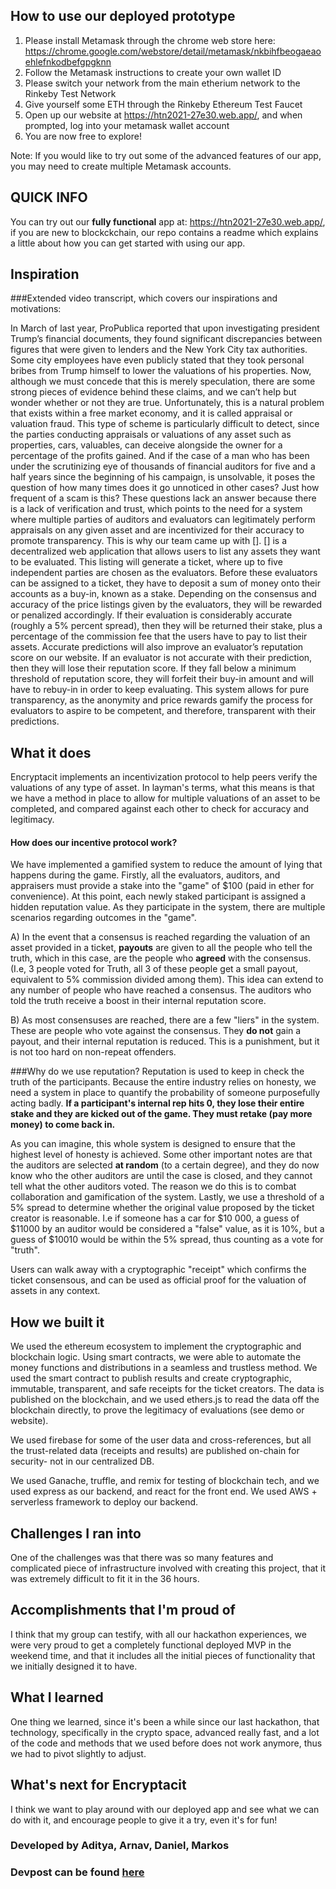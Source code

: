 ## How to use our deployed prototype
1. Please install Metamask through the chrome web store here: https://chrome.google.com/webstore/detail/metamask/nkbihfbeogaeaoehlefnkodbefgpgknn
2. Follow the Metamask instructions to create your own wallet ID
3. Please switch your network from the main etherium network to the Rinkeby Test Network
4. Give yourself some ETH through the Rinkeby Ethereum Test Faucet
5. Open up our website at https://htn2021-27e30.web.app/, and when prompted, log into your metamask wallet account
6. You are now free to explore!

Note: If you would like to try out some of the advanced features of our app, you may need to create multiple Metamask accounts.


## QUICK INFO 
You can try out our **fully functional** app at: https://htn2021-27e30.web.app/, if you are new to blockckchain, our repo contains a readme which explains a little about how you can get started with using our app.

## Inspiration

###Extended video transcript, which covers our inspirations and motivations:

 In March of last year, ProPublica reported that upon investigating president Trump’s financial documents, they found significant discrepancies between figures that were given to lenders and the New York City tax authorities. Some city employees have even publicly stated that they took personal bribes from Trump himself to lower the valuations of his properties. Now, although we must concede that this is merely speculation, there are some strong pieces of evidence behind these claims, and we can’t help but wonder whether or not they are true. Unfortunately, this is a natural problem that exists within a free market economy, and it is called appraisal or valuation fraud. This type of scheme is particularly difficult to detect, since the parties conducting appraisals or valuations of any asset such as properties, cars, valuables, can deceive alongside the owner for a percentage of the profits gained. And if the case of a man who has been under the scrutinizing eye of thousands of financial auditors for five and a half years since the beginning of his campaign, is unsolvable, it poses the question of how many times does it go unnoticed in other cases? Just how frequent of a scam is this? These questions lack an answer because there is a lack of verification and trust, which points to the need for a system where multiple parties of auditors and evaluators can legitimately perform appraisals on any given asset and are incentivized for their accuracy to promote transparency. This is why our team came up with []. [] is a decentralized web application that allows users to list any assets they want to be evaluated. This listing will generate a ticket, where up to five independent parties are chosen as the evaluators. Before these evaluators can be assigned to a ticket, they have to deposit a sum of money onto their accounts as a buy-in, known as a stake. Depending on the consensus and accuracy of the price listings given by the evaluators, they will be rewarded or penalized accordingly. If their evaluation is considerably accurate (roughly a 5% percent spread), then they will be returned their stake, plus a percentage of the commission fee that the users have to pay to list their assets. Accurate predictions will also improve an evaluator’s reputation score on our website. If an evaluator is not accurate with their prediction, then they will lose their reputation score. If they fall below a minimum threshold of reputation score, they will forfeit their buy-in amount and will have to rebuy-in in order to keep evaluating.  This system allows for pure transparency, as the anonymity and price rewards gamify the process for evaluators to aspire to be competent, and therefore, transparent with their predictions. 

## What it does
Encryptacit implements an incentivization protocol to help peers verify the valuations of any type of asset. In layman's terms, what this means is that we have a method in place to allow for multiple valuations of an asset to be completed, and compared against each other to check for accuracy and legitimacy. 

#### How does our incentive protocol work?
We have implemented a gamified system to reduce the amount of lying that happens during the game. Firstly, all the evaluators, auditors, and appraisers must provide a stake into the "game" of $100 (paid in ether for convenience). At this point, each newly staked participant is assigned a hidden reputation value. As they participate in the system, there are multiple scenarios regarding outcomes in the "game". 

A) In the event that a consensus is reached regarding the valuation of an asset provided in a ticket, **payouts** are given to all the people who tell the truth, which in this case, are the people who **agreed** with the consensus. (I.e, 3 people voted for Truth, all 3 of these people get a small payout, equivalent to 5% commission divided among them). This idea can extend to any number of people who have reached a consensus. The auditors who told the truth receive a boost in their internal reputation score.

B) As most consensuses are reached, there are a few "liers" in the system. These are people who vote against the consensus. They **do not** gain a payout, and their internal reputation is reduced. This is a punishment, but it is not too hard on non-repeat offenders.

###Why do we use reputation?
Reputation is used to keep in check the truth of the participants. Because the entire industry relies on honesty, we need a system in place to quantify the probability of someone purposefully acting badly. **If a participant's internal rep hits 0, they lose their entire stake and they are kicked out of the game. They must retake (pay more money) to come back in.**

As you can imagine, this whole system is designed to ensure that the highest level of honesty is achieved. Some other important notes are that the auditors are selected **at random** (to a certain degree), and they do now know who the other auditors are until the case is closed, and they cannot tell what the other auditors voted. The reason we do this is to combat collaboration and gamification of the system. Lastly, we use a threshold of a 5% spread to determine whether the original value proposed by the ticket creator is reasonable. I.e if someone has a car for $10 000, a guess of $11000 by an auditor would be considered a "false" value, as it is 10%, but a guess of $10010 would be within the 5% spread, thus counting as a vote for "truth".

Users can walk away with a cryptographic "receipt" which confirms the ticket consensous, and can be used as official proof for the valuation of assets in any context.

## How we built it

We used the ethereum ecosystem to implement the cryptographic and blockchain logic. Using smart contracts, we were able to automate the money functions and distributions in a seamless and trustless method. We used the smart contract to publish results and create cryptographic, immutable, transparent, and safe receipts for the ticket creators. The data is published on the blockchain, and we used ethers.js to read the data off the blockchain directly, to prove the legitimacy of evaluations (see demo or website).

We used firebase for some of the user data and cross-references, but all the trust-related data (receipts and results) are published on-chain for security- not in our centralized DB. 

We used Ganache, truffle, and remix for testing of blockchain tech, and we used express as our backend, and react for the front end. We used AWS + serverless framework to deploy our backend.

## Challenges I ran into

One of the challenges was that there was so many features and complicated piece of infrastructure involved with creating this project, that it was extremely difficult to fit it in the 36 hours.

## Accomplishments that I'm proud of
I think that my group can testify, with all our hackathon experiences, we were very proud to get a completely functional deployed MVP in the weekend time, and that it includes all the initial pieces of functionality that we initially designed it to have.

## What I learned
One thing we learned, since it's been a while since our last hackathon, that technology, specifically in the crypto space, advanced really fast, and a lot of the code and methods that we used before does not work anymore, thus we had to pivot slightly to adjust.

## What's next for Encryptacit
I think we want to play around with our deployed app and see what we can do with it, and encourage people to give it a try, even it's for fun!

### Developed by Aditya, Arnav, Daniel, Markos
### Devpost can be found [here](https://devpost.com/software/encryptacit)
